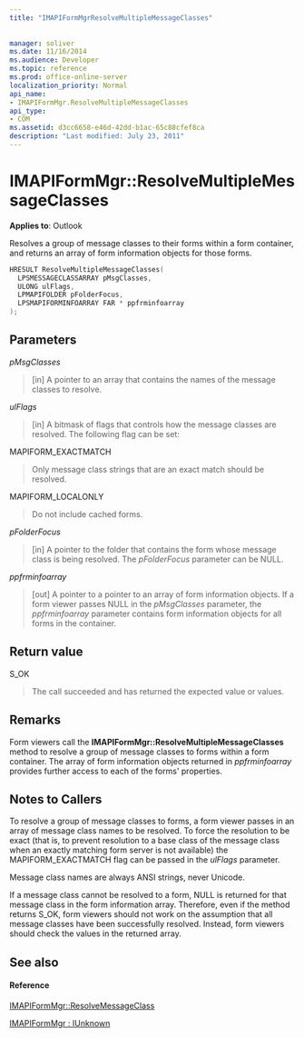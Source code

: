 ```yaml
---
title: "IMAPIFormMgrResolveMultipleMessageClasses"
 
 
manager: soliver
ms.date: 11/16/2014
ms.audience: Developer
ms.topic: reference
ms.prod: office-online-server
localization_priority: Normal
api_name:
- IMAPIFormMgr.ResolveMultipleMessageClasses
api_type:
- COM
ms.assetid: d3cc6658-e46d-42dd-b1ac-65c88cfef8ca
description: "Last modified: July 23, 2011"
---
```


# IMAPIFormMgr::ResolveMultipleMessageClasses

  
  
**Applies to**: Outlook 
  
Resolves a group of message classes to their forms within a form container, and returns an array of form information objects for those forms.
  
```cpp
HRESULT ResolveMultipleMessageClasses(
  LPSMESSAGECLASSARRAY pMsgClasses,
  ULONG ulFlags,
  LPMAPIFOLDER pFolderFocus,
  LPSMAPIFORMINFOARRAY FAR * ppfrminfoarray
);
```

## Parameters

 _pMsgClasses_
  
> [in] A pointer to an array that contains the names of the message classes to resolve.
    
 _ulFlags_
  
> [in] A bitmask of flags that controls how the message classes are resolved. The following flag can be set:
    
MAPIFORM_EXACTMATCH 
  
> Only message class strings that are an exact match should be resolved.
    
MAPIFORM_LOCALONLY
  
> Do not include cached forms.
    
 _pFolderFocus_
  
> [in] A pointer to the folder that contains the form whose message class is being resolved. The  _pFolderFocus_ parameter can be NULL. 
    
 _ppfrminfoarray_
  
> [out] A pointer to a pointer to an array of form information objects. If a form viewer passes NULL in the  _pMsgClasses_ parameter, the  _ppfrminfoarray_ parameter contains form information objects for all forms in the container. 
    
## Return value

S_OK 
  
> The call succeeded and has returned the expected value or values.
    
## Remarks

Form viewers call the **IMAPIFormMgr::ResolveMultipleMessageClasses** method to resolve a group of message classes to forms within a form container. The array of form information objects returned in  _ppfrminfoarray_ provides further access to each of the forms' properties. 
  
## Notes to Callers

To resolve a group of message classes to forms, a form viewer passes in an array of message class names to be resolved. To force the resolution to be exact (that is, to prevent resolution to a base class of the message class when an exactly matching form server is not available) the MAPIFORM_EXACTMATCH flag can be passed in the  _ulFlags_ parameter. 
  
Message class names are always ANSI strings, never Unicode.
  
If a message class cannot be resolved to a form, NULL is returned for that message class in the form information array. Therefore, even if the method returns S_OK, form viewers should not work on the assumption that all message classes have been successfully resolved. Instead, form viewers should check the values in the returned array.
  
## See also

#### Reference

[IMAPIFormMgr::ResolveMessageClass](imapiformmgr-resolvemessageclass.md)
  
[IMAPIFormMgr : IUnknown](imapiformmgriunknown.md)

